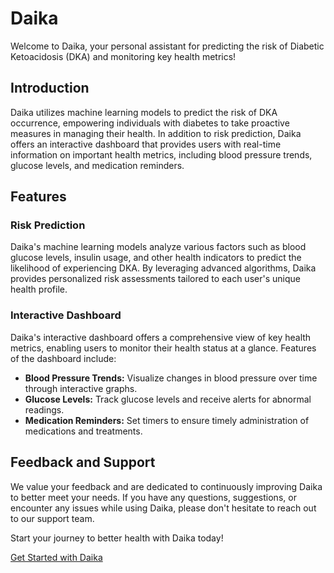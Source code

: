 # Daika


Welcome to Daika, your personal assistant for predicting the risk of Diabetic Ketoacidosis (DKA) and monitoring key health metrics!

## Introduction

Daika utilizes machine learning models to predict the risk of DKA occurrence, empowering individuals with diabetes to take proactive measures in managing their health. In addition to risk prediction, Daika offers an interactive dashboard that provides users with real-time information on important health metrics, including blood pressure trends, glucose levels, and medication reminders.

## Features

### Risk Prediction

Daika's machine learning models analyze various factors such as blood glucose levels, insulin usage, and other health indicators to predict the likelihood of experiencing DKA. By leveraging advanced algorithms, Daika provides personalized risk assessments tailored to each user's unique health profile.

### Interactive Dashboard

Daika's interactive dashboard offers a comprehensive view of key health metrics, enabling users to monitor their health status at a glance. Features of the dashboard include:

- **Blood Pressure Trends:** Visualize changes in blood pressure over time through interactive graphs.
- **Glucose Levels:** Track glucose levels and receive alerts for abnormal readings.
- **Medication Reminders:** Set timers to ensure timely administration of medications and treatments.




## Feedback and Support

We value your feedback and are dedicated to continuously improving Daika to better meet your needs. If you have any questions, suggestions, or encounter any issues while using Daika, please don't hesitate to reach out to our support team.

Start your journey to better health with Daika today!

[Get Started with Daika](#)
